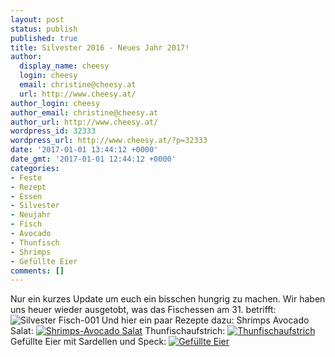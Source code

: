 ```yaml
---
layout: post
status: publish
published: true
title: Silvester 2016 - Neues Jahr 2017!
author:
  display_name: cheesy
  login: cheesy
  email: christine@cheesy.at
  url: http://www.cheesy.at/
author_login: cheesy
author_email: christine@cheesy.at
author_url: http://www.cheesy.at/
wordpress_id: 32333
wordpress_url: http://www.cheesy.at/?p=32333
date: '2017-01-01 13:44:12 +0000'
date_gmt: '2017-01-01 12:44:12 +0000'
categories:
- Feste
- Rezept
- Essen
- Silvester
- Neujahr
- Fisch
- Avocado
- Thunfisch
- Shrimps
- Gefüllte Eier
comments: []
---
```

Nur ein kurzes Update um euch ein bisschen hungrig zu machen. Wir haben uns heuer wieder ausgetobt, was das Fischessen am 31. betrifft:
![Silvester Fisch-001](http://www.cheesy.at/wp-content/uploads/Silvester-Fisch-001.jpg)
Und hier ein paar Rezepte dazu:
Shrimps Avocado Salat:
[![Shrimps-Avocado Salat](http://www.cheesy.at/wp-content/uploads/Shrimps-Avocado-Salat1.jpg)](http://www.cheesy.at/rezepte/vorspeisen-und-suppen/kalte-snacks/avocado-shrimps-salat/)
Thunfischaufstrich:
[![Thunfischaufstrich](http://www.cheesy.at/wp-content/uploads/Thunfischaufstrich.jpg)](http://www.cheesy.at/rezepte/beilagen-und-sonstiges/aufstriche-und-sossen/thunfischaufstrich/)
Gefüllte Eier mit Sardellen und Speck:
[![Gefüllte Eier](http://www.cheesy.at/wp-content/uploads/Gefüllte-Eier.jpg)](http://www.cheesy.at/rezepte/vorspeisen-und-suppen/kalte-snacks/gefullte-eier/)
